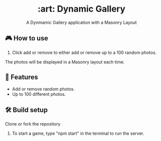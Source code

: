 <h1 align="center">:art: Dynamic Gallery</h1>

<p align="center">A Dynmamic Gallery application with a Masonry Layout</p>


## 🎮 How to use
1. Click add or remove to either add or remove up to a 100 random photos.

The photos will be displayed in a Masonry layout each time.

## 🚀 Features
- Add or remove random photos.
- Up to 100 different photos.


## 🛠 Build setup
Clone or fork the repository

1. To start a game, type "npm start" in the terminal to run the server.

